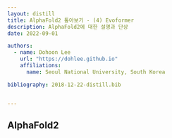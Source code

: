```yaml
---
layout: distill
title: AlphaFold2 톺아보기 - (4) Evoformer
description: AlphaFold2에 대한 설명과 단상
date: 2022-09-01

authors:
  - name: Dohoon Lee
    url: "https://dohlee.github.io"
    affiliations:
      name: Seoul National University, South Korea

bibliography: 2018-12-22-distill.bib


---
```


## AlphaFold2

